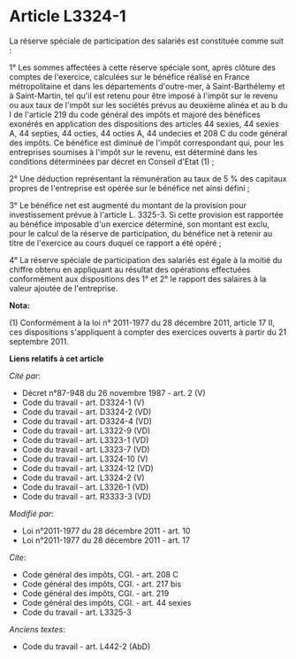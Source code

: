 # Article L3324-1

La réserve spéciale de participation des salariés est constituée comme suit : 

1° Les sommes affectées à cette réserve spéciale sont, après clôture des comptes de l'exercice, calculées sur le bénéfice
réalisé en France métropolitaine et dans les départements d'outre-mer, à Saint-Barthélemy et à Saint-Martin, tel qu'il est
retenu pour être imposé à l'impôt sur le revenu ou aux taux de l'impôt sur les sociétés prévus au deuxième alinéa et au b du
I de l'article 219 du code général des impôts et majoré des bénéfices exonérés en application des dispositions des articles
44 sexies, 44 sexies A, 44 septies, 44 octies, 44 octies A, 44 undecies et 208 C du code général des impôts. Ce bénéfice est
diminué de l'impôt correspondant qui, pour les entreprises soumises à l'impôt sur le revenu, est déterminé dans les
conditions déterminées par décret en Conseil d'Etat (1) ; 

2° Une déduction représentant la rémunération au taux de 5 % des capitaux propres de l'entreprise est opérée sur le bénéfice
net ainsi défini ; 

3° Le bénéfice net est augmenté du montant de la provision pour investissement prévue à l'article L. 3325-3. Si cette
provision est rapportée au bénéfice imposable d'un exercice déterminé, son montant est exclu, pour le calcul de la réserve de
participation, du bénéfice net à retenir au titre de l'exercice au cours duquel ce rapport a été opéré ; 

4° La réserve spéciale de participation des salariés est égale à la moitié du chiffre obtenu en appliquant au résultat des
opérations effectuées conformément aux dispositions des 1° et 2° le rapport des salaires à la valeur ajoutée de l'entreprise.

**Nota:**

(1) Conformément à la loi n° 2011-1977 du 28 décembre 2011, article 17 II, ces dispositions s'appliquent à compter des
exercices ouverts à partir du 21 septembre 2011.

**Liens relatifs à cet article**

_Cité par_:

  - Décret n°87-948 du 26 novembre 1987 - art. 2 (V)
  - Code du travail - art. D3324-1 (V)
  - Code du travail - art. D3324-2 (VD)
  - Code du travail - art. D3324-4 (VD)
  - Code du travail - art. L3322-9 (VD)
  - Code du travail - art. L3323-1 (VD)
  - Code du travail - art. L3323-7 (VD)
  - Code du travail - art. L3324-10 (V)
  - Code du travail - art. L3324-12 (VD)
  - Code du travail - art. L3324-2 (V)
  - Code du travail - art. L3326-1 (VD)
  - Code du travail - art. R3333-3 (VD)

_Modifié par_:

  - Loi n°2011-1977 du 28 décembre 2011 - art. 10
  - Loi n°2011-1977 du 28 décembre 2011 - art. 17

_Cite_:

  - Code général des impôts, CGI. - art. 208 C
  - Code général des impôts, CGI. - art. 217 bis
  - Code général des impôts, CGI. - art. 219
  - Code général des impôts, CGI. - art. 44 sexies
  - Code du travail - art. L3325-3

_Anciens textes_:

  - Code du travail - art. L442-2 (AbD)
